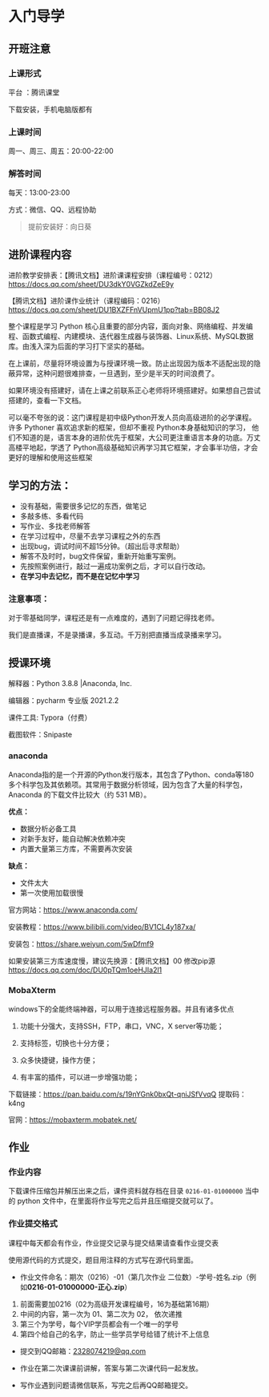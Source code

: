 # 入门导学

## 开班注意

### 上课形式

平台 ：腾讯课堂

下载安装，手机电脑版都有



### 上课时间

周一、周三、周五：20:00-22:00



### 解答时间

每天：13:00-23:00

方式：微信、QQ、远程协助

> 提前安装好：向日葵



## 进阶课程内容

进阶教学安排表：【腾讯文档】进阶课课程安排（课程编号：0212） https://docs.qq.com/sheet/DU3dkY0VGZkdZeE9y

【腾讯文档】进阶课作业统计（课程编码：0216）    
https://docs.qq.com/sheet/DU1BXZFFnVUpmU1pp?tab=BB08J2




整个课程是学习 Python 核心且重要的部分内容，面向对象、网络编程、并发编程、函数式编程、内建模块、迭代器生成器与装饰器、Linux系统、MySQL数据库。由浅入深为后面的学习打下坚实的基础。



在上课前，尽量将环境设置为与授课环境一致。防止出现因为版本不适配出现的隐蔽异常，这种问题很难排查，一旦遇到，至少是半天的时间浪费了。



如果环境没有搭建好，请在上课之前联系正心老师将环境搭建好。如果想自己尝试搭建的，查看一下文档。



可以毫不夸张的说：这门课程是初中级Python开发人员向高级进阶的必学课程。许多 Pythoner 喜欢追求新的框架，但却不重视 Python本身基础知识的学习， 他们不知道的是，语言本身的进阶优先于框架，大公司更注重语言本身的功底。万丈高楼平地起，学透了 Python高级基础知识再学习其它框架，才会事半功倍，才会更好的理解和使用这些框架 



## 学习的方法：

+ 没有基础，需要很多记忆的东西，做笔记
+ 多敲多练、多看代码
+ 写作业、多找老师解答
+ 在学习过程中，尽量不去学习课程之外的东西 
+ 出现bug，调试时间不超15分钟。（超出后寻求帮助）
+ 解答不及时时，bug文件保留，重新开始重写案例。
+ 先按照案例进行，敲过一遍成功案例之后，才可以自行改动。
+ **在学习中去记忆，而不是在记忆中学习** 

### 注意事项：

对于零基础同学，课程还是有一点难度的，遇到了问题记得找老师。

我们是直播课，不是录播课，多互动。千万别把直播当成录播来学习。



## 授课环境

解释器：Python 3.8.8 |Anaconda, Inc.

编辑器：pycharm 专业版 2021.2.2

课件工具: Typora（付费）

截图软件：Snipaste



### anaconda

Anaconda指的是一个开源的Python发行版本，其包含了Python、conda等180多个科学包及其依赖项。其常用于数据分析领域，因为包含了大量的科学包，Anaconda 的下载文件比较大（约 531 MB）。

**优点：**

- 数据分析必备工具
- 对新手友好，能自动解决依赖冲突
- 内置大量第三方库，不需要再次安装

**缺点：**

- 文件太大
- 第一次使用加载很慢

官方网站：https://www.anaconda.com/

安装教程：https://www.bilibili.com/video/BV1CL4y187xa/

安装包：https://share.weiyun.com/5wDfmf9



如果安装第三方库速度慢，建议先换源：【腾讯文档】00 修改pip源 https://docs.qq.com/doc/DU0pTQm1oeHJIa2l1



### MobaXterm

windows下的全能终端神器，可以用于连接远程服务器。并且有诸多优点

1. 功能十分强大，支持SSH，FTP，串口，VNC，X server等功能；

2. 支持标签，切换也十分方便；

3. 众多快捷键，操作方便；

4. 有丰富的插件，可以进一步增强功能；

下载链接：https://pan.baidu.com/s/19nYGnk0bxQt-qniJSfVvqQ 提取码：k4ng

官网：https://mobaxterm.mobatek.net/ 



## 作业

### 作业内容

下载课件压缩包并解压出来之后，课件资料就存档在目录 `0216-01-01000000` 当中的 python 文件中，在里面将作业写完之后并且压缩提交就可以了。



### 作业提交格式

课程中每天都会有作业，作业提交记录与提交结果请查看作业提交表

使用源代码的方式提交，题目用注释的方式写在源代码里面。

- 作业文件命名：期次（0216）-01（第几次作业 二位数）-学号-姓名.zip（例如**0216-01-01000000-正心.zip**）

1. 前面需要加0216（02为高级开发课程编号，16为基础第16期）
2. 中间的内容，第一次为 01、第二次为 02， 依次递推
3. 第三个为学号，每个VIP学员都会有一个唯一的学号
4. 第四个给自己的名字，防止一些学员学号给错了统计不上信息

- 提交到QQ邮箱：2328074219@qq.com

- 作业在第二次课课前讲解，答案与第二次课代码一起发放。

- 写作业遇到问题请微信联系，写完之后再QQ邮箱提交。


